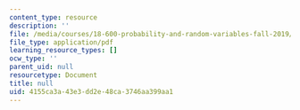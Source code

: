 ```yaml
---
content_type: resource
description: ''
file: /media/courses/18-600-probability-and-random-variables-fall-2019/4155ca3a43e3dd2e48ca3746aa399aa1_MIT18_600F19_lec36.pdf
file_type: application/pdf
learning_resource_types: []
ocw_type: ''
parent_uid: null
resourcetype: Document
title: null
uid: 4155ca3a-43e3-dd2e-48ca-3746aa399aa1
---
```

